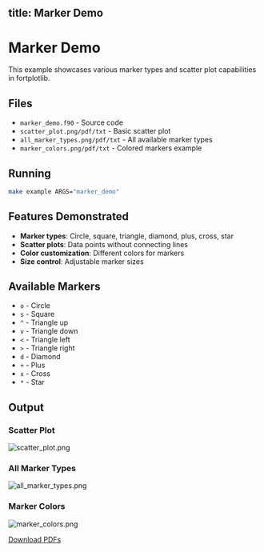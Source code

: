 title: Marker Demo
---

# Marker Demo

This example showcases various marker types and scatter plot capabilities in fortplotlib.

## Files

- `marker_demo.f90` - Source code
- `scatter_plot.png/pdf/txt` - Basic scatter plot
- `all_marker_types.png/pdf/txt` - All available marker types
- `marker_colors.png/pdf/txt` - Colored markers example

## Running

```bash
make example ARGS="marker_demo"
```

## Features Demonstrated

- **Marker types**: Circle, square, triangle, diamond, plus, cross, star
- **Scatter plots**: Data points without connecting lines
- **Color customization**: Different colors for markers
- **Size control**: Adjustable marker sizes

## Available Markers

- `o` - Circle
- `s` - Square
- `^` - Triangle up
- `v` - Triangle down
- `<` - Triangle left
- `>` - Triangle right
- `d` - Diamond
- `+` - Plus
- `x` - Cross
- `*` - Star

## Output

### Scatter Plot

![scatter_plot.png](../../media/examples/scatter_plot.png)

### All Marker Types

![all_marker_types.png](../../media/examples/all_marker_types.png)

### Marker Colors

![marker_colors.png](../../media/examples/marker_colors.png)

[Download PDFs](../../media/examples/)